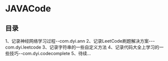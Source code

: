 # JAVACode
目录
--------------------------------
1、记录神经网络学习过程--com.dyi.ann
2、记录LeetCode刷题解决方案---com.dyi.leetcode
3、记录字符串的一些自定义方法
4、记录代码大全上学习的一些技巧--com.dyi.codecomplete
5、待续...
